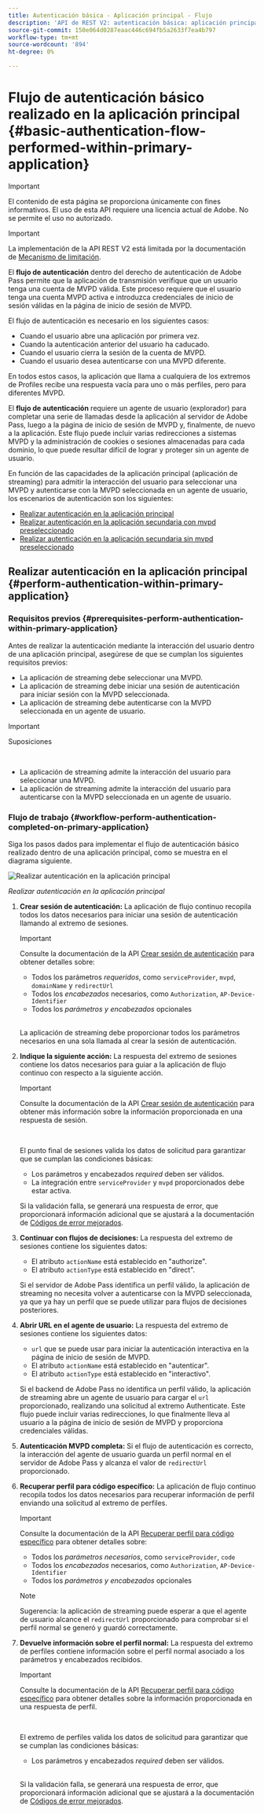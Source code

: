```yaml
---
title: Autenticación básica - Aplicación principal - Flujo
description: 'API de REST V2: autenticación básica: aplicación principal: flujo'
source-git-commit: 150e064d0287eaac446c694fb5a2633f7ea4b797
workflow-type: tm+mt
source-wordcount: '894'
ht-degree: 0%

---
```



# Flujo de autenticación básico realizado en la aplicación principal {#basic-authentication-flow-performed-within-primary-application}

>[!IMPORTANT]
>
> El contenido de esta página se proporciona únicamente con fines informativos. El uso de esta API requiere una licencia actual de Adobe. No se permite el uso no autorizado.

>[!IMPORTANT]
>
> La implementación de la API REST V2 está limitada por la documentación de [Mecanismo de limitación](/help/authentication/throttling-mechanism.md).

El **flujo de autenticación** dentro del derecho de autenticación de Adobe Pass permite que la aplicación de transmisión verifique que un usuario tenga una cuenta de MVPD válida. Este proceso requiere que el usuario tenga una cuenta MVPD activa e introduzca credenciales de inicio de sesión válidas en la página de inicio de sesión de MVPD.

El flujo de autenticación es necesario en los siguientes casos:

* Cuando el usuario abre una aplicación por primera vez.
* Cuando la autenticación anterior del usuario ha caducado.
* Cuando el usuario cierra la sesión de la cuenta de MVPD.
* Cuando el usuario desea autenticarse con una MVPD diferente.

En todos estos casos, la aplicación que llama a cualquiera de los extremos de Profiles recibe una respuesta vacía para uno o más perfiles, pero para diferentes MVPD.

El **flujo de autenticación** requiere un agente de usuario (explorador) para completar una serie de llamadas desde la aplicación al servidor de Adobe Pass, luego a la página de inicio de sesión de MVPD y, finalmente, de nuevo a la aplicación. Este flujo puede incluir varias redirecciones a sistemas MVPD y la administración de cookies o sesiones almacenadas para cada dominio, lo que puede resultar difícil de lograr y proteger sin un agente de usuario.

En función de las capacidades de la aplicación principal (aplicación de streaming) para admitir la interacción del usuario para seleccionar una MVPD y autenticarse con la MVPD seleccionada en un agente de usuario, los escenarios de autenticación son los siguientes:

* [Realizar autenticación en la aplicación principal](./rest-api-v2-basic-authentication-primary-application-flow.md)
* [Realizar autenticación en la aplicación secundaria con mvpd preseleccionado](./rest-api-v2-basic-authentication-secondary-application-flow.md)
* [Realizar autenticación en la aplicación secundaria sin mvpd preseleccionado](./rest-api-v2-basic-authentication-secondary-application-flow.md)

## Realizar autenticación en la aplicación principal {#perform-authentication-within-primary-application}

### Requisitos previos {#prerequisites-perform-authentication-within-primary-application}

Antes de realizar la autenticación mediante la interacción del usuario dentro de una aplicación principal, asegúrese de que se cumplan los siguientes requisitos previos:

* La aplicación de streaming debe seleccionar una MVPD.
* La aplicación de streaming debe iniciar una sesión de autenticación para iniciar sesión con la MVPD seleccionada.
* La aplicación de streaming debe autenticarse con la MVPD seleccionada en un agente de usuario.

>[!IMPORTANT]
>
> Suposiciones
>
> <br/>
> 
> * La aplicación de streaming admite la interacción del usuario para seleccionar una MVPD.
> * La aplicación de streaming admite la interacción del usuario para autenticarse con la MVPD seleccionada en un agente de usuario.

### Flujo de trabajo {#workflow-perform-authentication-completed-on-primary-application}

Siga los pasos dados para implementar el flujo de autenticación básico realizado dentro de una aplicación principal, como se muestra en el diagrama siguiente.

![Realizar autenticación en la aplicación principal](../../../assets/rest-api-v2/flows/basic-access-flows/rest-api-v2-perform-authentication-within-primary-application.png)

*Realizar autenticación en la aplicación principal*

1. **Crear sesión de autenticación:** La aplicación de flujo continuo recopila todos los datos necesarios para iniciar una sesión de autenticación llamando al extremo de sesiones.

   >[!IMPORTANT]
   >
   > Consulte la documentación de la API [Crear sesión de autenticación](../../apis/sessions-apis/rest-api-v2-sessions-apis-create-authentication-session.md) para obtener detalles sobre:
   > 
   > * Todos los parámetros _requeridos_, como `serviceProvider`, `mvpd`, `domainName` y `redirectUrl`
   > * Todos los _encabezados_ necesarios, como `Authorization`, `AP-Device-Identifier`
   > * Todos los _parámetros y encabezados_ opcionales
   > 
   > <br/>
   > 
   > La aplicación de streaming debe proporcionar todos los parámetros necesarios en una sola llamada al crear la sesión de autenticación.

1. **Indique la siguiente acción:** La respuesta del extremo de sesiones contiene los datos necesarios para guiar a la aplicación de flujo continuo con respecto a la siguiente acción.

   >[!IMPORTANT]
   >
   > Consulte la documentación de la API [Crear sesión de autenticación](../../apis/sessions-apis/rest-api-v2-sessions-apis-create-authentication-session.md) para obtener más información sobre la información proporcionada en una respuesta de sesión.
   > 
   > <br/>
   > 
   > El punto final de sesiones valida los datos de solicitud para garantizar que se cumplan las condiciones básicas:
   >
   > * Los parámetros y encabezados _required_ deben ser válidos.
   > * La integración entre `serviceProvider` y `mvpd` proporcionados debe estar activa.
   > 
   > Si la validación falla, se generará una respuesta de error, que proporcionará información adicional que se ajustará a la documentación de [Códigos de error mejorados](../../../enhanced-error-codes.md).

1. **Continuar con flujos de decisiones:** La respuesta del extremo de sesiones contiene los siguientes datos:
   * El atributo `actionName` está establecido en &quot;authorize&quot;.
   * El atributo `actionType` está establecido en &quot;direct&quot;.

   Si el servidor de Adobe Pass identifica un perfil válido, la aplicación de streaming no necesita volver a autenticarse con la MVPD seleccionada, ya que ya hay un perfil que se puede utilizar para flujos de decisiones posteriores.

1. **Abrir URL en el agente de usuario:** La respuesta del extremo de sesiones contiene los siguientes datos:
   * `url` que se puede usar para iniciar la autenticación interactiva en la página de inicio de sesión de MVPD.
   * El atributo `actionName` está establecido en &quot;autenticar&quot;.
   * El atributo `actionType` está establecido en &quot;interactivo&quot;.

   Si el backend de Adobe Pass no identifica un perfil válido, la aplicación de streaming abre un agente de usuario para cargar el `url` proporcionado, realizando una solicitud al extremo Authenticate. Este flujo puede incluir varias redirecciones, lo que finalmente lleva al usuario a la página de inicio de sesión de MVPD y proporciona credenciales válidas.

1. **Autenticación MVPD completa:** Si el flujo de autenticación es correcto, la interacción del agente de usuario guarda un perfil normal en el servidor de Adobe Pass y alcanza el valor de `redirectUrl` proporcionado.

1. **Recuperar perfil para código específico:** La aplicación de flujo continuo recopila todos los datos necesarios para recuperar información de perfil enviando una solicitud al extremo de perfiles.

   >[!IMPORTANT]
   >
   > Consulte la documentación de la API [Recuperar perfil para código específico](../../apis/profiles-apis/rest-api-v2-profiles-apis-retrieve-profile-for-specific-code.md) para obtener detalles sobre:
   >
   > * Todos los _parámetros necesarios_, como `serviceProvider`, `code`
   > * Todos los _encabezados_ necesarios, como `Authorization`, `AP-Device-Identifier`
   > * Todos los _parámetros y encabezados_ opcionales

   >[!NOTE]
   >
   > Sugerencia: la aplicación de streaming puede esperar a que el agente de usuario alcance el `redirectUrl` proporcionado para comprobar si el perfil normal se generó y guardó correctamente.

1. **Devuelve información sobre el perfil normal:** La respuesta del extremo de perfiles contiene información sobre el perfil normal asociado a los parámetros y encabezados recibidos.

   >[!IMPORTANT]
   >
   > Consulte la documentación de la API [Recuperar perfil para código específico](../../apis/profiles-apis/rest-api-v2-profiles-apis-retrieve-profile-for-specific-code.md) para obtener detalles sobre la información proporcionada en una respuesta de perfil.
   > 
   > <br/>
   > 
   > El extremo de perfiles valida los datos de solicitud para garantizar que se cumplan las condiciones básicas:
   >
   > * Los parámetros y encabezados _required_ deben ser válidos.
   >
   > <br/>
   > 
   > Si la validación falla, se generará una respuesta de error, que proporcionará información adicional que se ajustará a la documentación de [Códigos de error mejorados](../../../enhanced-error-codes.md).
